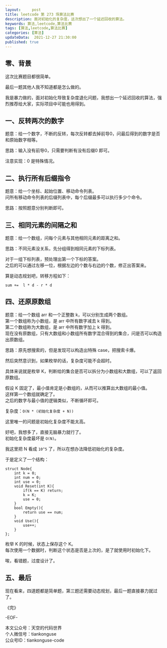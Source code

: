 ```yaml
---   
layout:     post  
title: leetcode 第 273 场算法比赛  
description: 面对初始化的复杂度，这次想出了一个延迟回收的算法。       
keywords: 算法,leetcode,算法比赛  
tags: [算法,leetcode,算法比赛]    
categories: [算法]  
updateData:  2021-12-27 21:30:00  
published: true  
---  
```



## 零、背景  


这次比赛题目都很简单。  


最后一题其他人我不知道都是怎么做的。  


我是暴力做的，面对初始化导致复杂度退化问题，我想出一个延迟回收的算法，强烈推荐给大家，实际项目中可能也用得到。  



## 一、反转两次的数字  


题意：给一个数字，不断的反转，每次反转都去掉前导0，问最后得到的数字是否和原始数字相等。  


思路：输入没有前导0，只需要判断有没有后缀0 即可。  


注意实现：0 是特殊情况。  


## 二、执行所有后缀指令  


题意：给一个坐标、起始位置、移动命令列表。  
问所有移动命令列表的后缀列表中，每个后缀最多可以执行多少个命令。  


思路：按照题意分别判断即可。  


## 三、相同元素的间隔之和  


题意：给一个数组，问每个元素与其他相同元素的距离之和。  


思路：不同元素没关系，先分组得到相同元素的下标列表。  


对于一组下标列表，预处理出第一个下标的答案。  
之后的可以通过左移一位，根据左边的个数与右边的个数，修正出答案来。  


算是动态规划吧，转移方程如下：


```
sum +=  l * d - r * d
```


## 四、还原原数组  


题意：给一个数组 arr 和一个正整数 k，可以分别生成两个数组。  
第一个数组称为小数组，是 arr 中所有数字减去 k 得到。  
第二个数组称为大数组，是 arr 中所有数字加上 k 得到。  
现在没有原数组，只有大数组和小数组所有数字混合得到的集合，问是否可以构造出原数组。  


思路：原先想搜索的，但是发现可以构造出特殊 case，把搜索卡爆。  


然后突然意识到，如果枚举的话，复杂度可能不会超时。  


具体来说就是枚举 K，判断给的集合是否可以拆分为小数组和大数组，可以了返回原数组。  



假设 K 固定了，最小值肯定是小数组的，从而可以推算出大数组的最小值。  
这样第一个数组就确定了。  
之后的数字与最小值的逻辑类似，不断循环即可。  


复杂度：`O(N * (初始化复杂度 + N))`  


这里唯一的问题是初始化复杂度不能太高。  


好吧，我想多了，直接无脑暴力就行了。  
初始化复杂度最坏是 `O(N)`。  



我这里把 N 看成 `10^5` 了，所以在想办法降低初始化的复杂度。  


于是定义了一个结构：  


```
struct Node{
    int k = 0;
    int num = 0;
    int use = 0;
    void Reset(int K){
        if(k == K) return;
        k = K;
        use = 0;
    }
    bool Empty(){
        return use == num;
    }
    void Use(){
        use++;
    }
};
```

枚举 K 的时候，状态上保存这个 K。  
每次使用一个数据时，判断这个状态是否是上次的，是了就使用时初始化下。  


唉，看错题，过度设计了。  


## 五、最后  


现在看来，四道题都是简单题，第三题还需要动态规划，最后一题直接暴力就过了。  





《完》  


-EOF-  



本文公众号：天空的代码世界  
个人微信号：tiankonguse  
公众号ID：tiankonguse-code  
  

